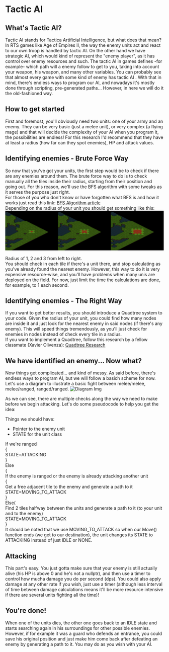 # Tactic AI

## What's Tactic AI?
Tactic AI stands for Tactica Artificial Intelligence, but what does that mean? 
In RTS games like Age of Empires II, the way the enemy units act and react to our own troop is handled by tactic AI. 
On the other hand we have strategic AI, which would kind of represent the "enemy player", as it has control over enemy resources and such. 
The tactic AI in games defines -for example- which path will a enemy follow to get to you, taking into account your weapon, his weapon, and many other variables. You can probably see that almost every game with some kind of enemy has tactic AI .
With that in mind, there's endless ways to program our AI, and nowadays it's mostly done through scripting, pre-generated paths... However, in here we will do it the old-fashioned way.


## How to get started
First and foremost, you'll obviously need two units: one of your army and an enemy. 
They can be very basic (just a melee unit), or very complex (a flying mage) and that will decide the complexity of your AI when you program it, the possibilities are endless! 
For this research I'd recommend that they have at least a radius (how far can they spot enemies), HP and attack values. 

## Identifying enemies - Brute Force Way
So now that you've got your units, the first step would be to check if there are any enemies around them. 
The brute force way to do is to check manually all the tiles inside their radius, starting from their position and going out. For this reason, we'll use the BFS algorithm with some tweaks as it serves the purpose just right.        
For those of you who don't know or have forgotten what BFS is and how it works just read this link: 
[BFS Algorithm article](http://www.redblobgames.com/pathfinding/a-star/introduction.html)        
Depending on the radius of your unit you should get something like this:
![BFS Img](https://github.com/adriancl1/TacticAI/blob/master/Pictures/BFS.jpg)

Radius of 1, 2 and 3 from left to right.        
You should check in each tile if there's a unit there, and stop calculating as you've already found the nearest enemy. 
However, this way to do it is very expensive resource-wise, and you'll have problems when many unis are deployed on the field. For now, just limit the time the calculations are done, for example, to 1 each second.

## Identifying enemies - The Right Way
If you want to get better results, you should introduce a Quadtree system to your code.
Given the radius of your unit, you could find how many nodes are inside it and just look for the nearest enemy in said nodes (if there's any enemy). This will speed things tremendously, as you'll just check for enemies in nodes instead of check every tile in a radius.        
If you want to implement a Quadtree, follow this research by a fellow classmate (Xavier Olivenza):
[Quadtree Research](https://xavierolivenza.github.io/Quadtree_Point_Search_Implementation/)


## We have identified an enemy... Now what?
Now things get complicated... and kind of messy. As said before, there's endless ways to program AI, but we will follow a basich scheme for now.
Let's use a diagram to illustrate a basic fight between melee/melee, melee/ranged, ranged/ranged. 
![Diagram Img](https://github.com/adriancl1/TacticAI/blob/master/Pictures/AIDiagram.png)

As we can see, there are multiple checks along the way we need to make before we begin attacking. Let's do some pseudocode to help you get the idea:

Things we should have:
* Pointer to the enemy unit
* STATE for the unit class

If we're ranged     
{    
STATE=ATTACKING     
}         
Else       
{          
 If the enemy is ranged or the enemy is already attacking another unit       
 {      
 Get a free adjacent tile to the enemy and generate a path to it      
 STATE=MOVING_TO_ATTACK      
 }    
 Else{      
 Find 2 tiles halfway between the units and generate a path to it (to your unit and to the enemy)      
 STATE=MOVING_TO_ATTACK      
 }    
It should be noted that we use MOVING_TO_ATTACK so when our Move() function ends (we get to our destination), the unit changes its STATE to ATTACKING instead of just IDLE or NONE.

## Attacking
This part's easy. You just gotta make sure that your enemy is still actually alive (his HP is above 0 and he's not a nullptr), and then use a timer to control how mucha damage you do per second (dps). You could also apply damage at any other rate if you wish, just use a timer (although less interval of time between damage calculations means it'll be more resource intensive if there are several units fighting all the time)!

## You're done!
When one of the units dies, the other one goes back to an IDLE state and starts searching again in his surroundings for other possible enemies. However, if for example it was a guard who defends an entrance, you could save his original position and just make him come back after defeating an enemy by generating a path to it. You may do as you wish with your AI.
